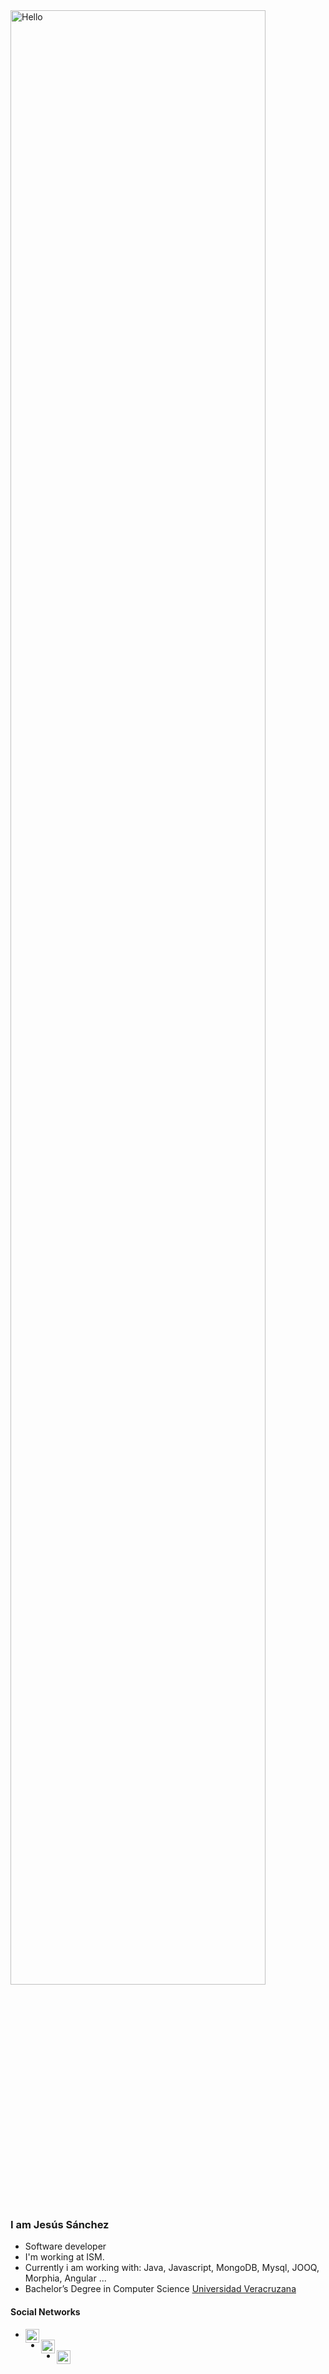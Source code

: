 <img align="center" width="90%" alt="Hello" src="https://user-images.githubusercontent.com/14944257/89203255-e5b7ab80-d579-11ea-990a-1f05c3a8a066.png" />

### I am Jesús Sánchez
- Software developer 
- I'm working at ISM.
- Currently i am working with: Java, Javascript, MongoDB, Mysql, JOOQ, Morphia, Angular ...
- Bachelor’s Degree in Computer Science [Universidad Veracruzana](https://www.uv.mx/)

#### Social Networks
- <a  href="https://stackoverflow.com/users/5377223/jes%c3%bas-s%c3%a1nchez?tab=profile"> <img align="left" alt="stackoverflow" width="22px" src="https://cdn.jsdelivr.net/npm/simple-icons@3.2.0/icons/stackoverflow.svg" /></a>
- <a href="https://www.linkedin.com/in/jsanchezch"/>   <img align="left" alt="Jesus's Linkdein" width="22px" src="https://cdn.jsdelivr.net/npm/simple-icons@v3/icons/linkedin.svg" /> </a>
- <a href="https://github.com/AjayKhalsa"> <img align="left" alt="Jesus's Github" width="22px" src="https://cdn.jsdelivr.net/npm/simple-icons@v3/icons/github.svg" /> </a>
